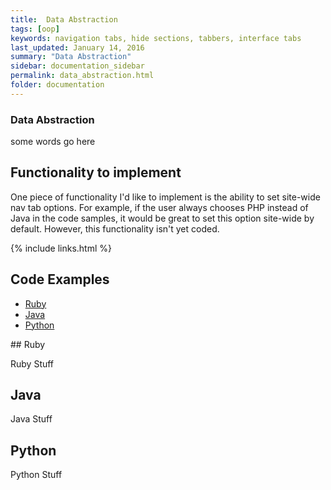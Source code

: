 ```yaml
---
title:  Data Abstraction
tags: [oop]
keywords: navigation tabs, hide sections, tabbers, interface tabs
last_updated: January 14, 2016
summary: "Data Abstraction"
sidebar: documentation_sidebar
permalink: data_abstraction.html
folder: documentation
---
```


### Data Abstraction
some words go here

## Functionality to implement

One piece of functionality I'd like to implement is the ability to set site-wide nav tab options. For example, if the user always chooses PHP instead of Java in the code samples, it would be great to set this option site-wide by default. However, this functionality isn't yet coded.

{% include links.html %}

## Code Examples

<ul id="profileTabs" class="nav nav-tabs">
    <li class="active"><a class="noCrossRef" href="#profile" data-toggle="tab">Ruby</a></li>
    <li><a class="noCrossRef" href="#java" data-toggle="tab">Java</a></li>
    <li><a class="noCrossRef" href="#python" data-toggle="tab">Python</a></li>
</ul>
  <div class="tab-content">
<div role="tabpanel" class="tab-pane active" id="profile" markdown="1">
## Ruby
  <p>Ruby Stuff</p>
</div>

  <div role="tabpanel" class="tab-pane" id="java">
      <h2>Java</h2>
      <p>
        Java Stuff
      </p>
  </div>

  <div role="tabpanel" class="tab-pane" id="python">
      <h2>Python</h2>
      <p>
        Python Stuff
      </p>
  </div>
</div>
